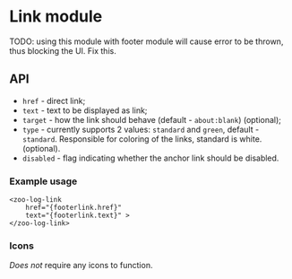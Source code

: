 # Link module

TODO: using this module with footer module will cause error to be thrown, thus blocking the UI. Fix this.

## API
- `href` - direct link;
- `text` - text to be displayed as link;
- `target` - how the link should behave (default - `about:blank`) (optional);
- `type` - currently supports 2 values: `standard` and `green`, default - `standard`. Responsible for coloring of the links, standard is white. (optional).
- `disabled` - flag indicating whether the anchor link should be disabled.

### Example usage 
```
<zoo-log-link 
	href="{footerlink.href}"
	text="{footerlink.text}" >
</zoo-log-link>
```

### Icons
*Does not* require any icons to function.